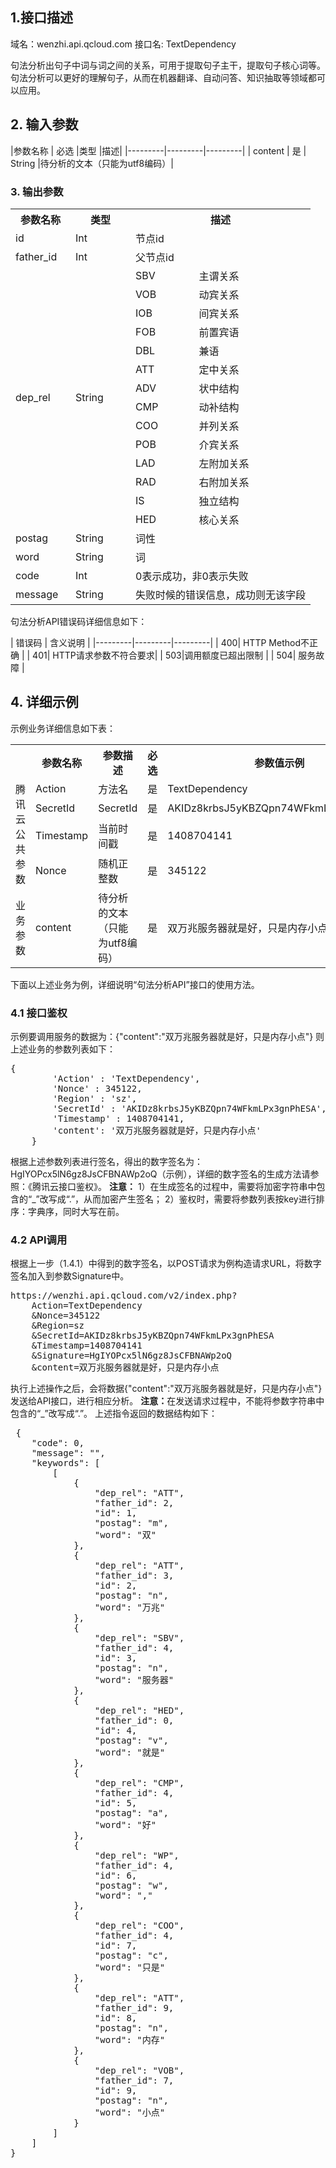 ## 1.接口描述
  域名：wenzhi.api.qcloud.com
  接口名: TextDependency
	
  句法分析出句子中词与词之间的关系，可用于提取句子主干，提取句子核心词等。句法分析可以更好的理解句子，从而在机器翻译、自动问答、知识抽取等领域都可以应用。

## 2. 输入参数

|参数名称 | 必选 |类型 |描述|
|---------|---------|---------|
| content | 是 | String |待分析的文本（只能为utf8编码）|

### 3. 输出参数
<table class="t">
<tr>
<th width="80"> <b>参数名称</b>

</th><th width="80"> <b>类型</b>
</th><th colspan="2"> <b>描述</b>
</th></tr>
<tr>
<td>id</td><td>  Int  </td><td colspan="2">节点id
</td></tr>
<tr>
<td>father_id</td><td>  Int  </td><td colspan="2">父节点id
</td></tr>
<tr>
<td rowspan="15">dep_rel </td><td rowspan="15">String </td>
<tr>
<td>SBV  </td><td> 主谓关系
</td></tr>
<tr>
<td> VOB </td><td> 动宾关系
</td></tr>
<tr>
<td> IOB </td><td> 间宾关系
</td></tr>
<tr>
<td> FOB </td><td> 前置宾语
</td></tr>
<tr>
<td> DBL </td><td> 兼语
</td></tr>
<tr>
<td> ATT </td><td> 定中关系
</td></tr>
<tr>
<td> ADV </td><td> 状中结构
</td></tr>
<tr>
<td> CMP </td><td> 动补结构
</td></tr>
<tr>
<td> COO </td><td> 并列关系
</td></tr>
<tr>
<td> POB </td><td> 介宾关系
</td></tr>
<tr>
<td> LAD </td><td> 左附加关系
</td></tr>
<tr>
<td> RAD </td><td> 右附加关系
</td></tr>
<tr>
<td> IS </td><td> 独立结构
</td></tr>
<tr>
<td> HED </td><td> 核心关系
</td></tr>
<tr>
<td> postag </td><td> String </td><td colspan="2">词性
</td></tr>
<tr>
<td> word </td><td> String </td><td colspan="2">词
</td></tr>
<tr>
<td> code  </td><td> Int </td><td colspan="2">0表示成功，非0表示失败
</td></tr><tr>
<td> message  </td><td> String </td><td colspan="2">失败时候的错误信息，成功则无该字段
</td></tr></table>

句法分析API错误码详细信息如下：

| 错误码 | 含义说明 | 
|---------|---------|---------|
| 400| HTTP Method不正确 | 
| 401| 	HTTP请求参数不符合要求| 
| 503|调用额度已超出限制 | 
| 504| 服务故障 | 

## 4. 详细示例
  示例业务详细信息如下表：
	<table class="t">
<tr>
<th width="100"> <br />
</th><th width="80"> <b>参数名称</b>
</th><th width="120"> <b>参数描述</b>
</th><th width="50"> <b>必选</b>
</th><th width="150"> <b>参数值示例</b>
</th></tr>
<tr>
<td rowspan="4">腾讯云公共参数 </td><td> Action </td><td> 方法名 </td><td> 是 </td><td> TextDependency
</td></tr>
<tr>
<td> SecretId </td><td> SecretId </td><td> 是 </td><td> AKIDz8krbsJ5yKBZQpn74WFkmLPx3gnPhESA
</td></tr>
<tr>
<td> Timestamp </td><td> 当前时间戳 </td><td> 是 </td><td> 1408704141
</td></tr>
<tr>
<td> Nonce </td><td> 随机正整数 </td><td> 是 </td><td> 345122
</td></tr>
<tr>
<td rowspan="3">业务参数 </td>

<tr>
<td> content </td><td>待分析的文本（只能为utf8编码） </td><td> 是 </td><td>双万兆服务器就是好，只是内存小点
</td></tr></table>

  下面以上述业务为例，详细说明“句法分析API”接口的使用方法。
### 4.1 接口鉴权
示例要调用服务的数据为：{"content":"双万兆服务器就是好，只是内存小点"}
  则上述业务的参数列表如下：
	
   <div class="code">
 <pre>{
        'Action' : 'TextDependency',
        'Nonce' : 345122,
        'Region' : 'sz',
        'SecretId' : 'AKIDz8krbsJ5yKBZQpn74WFkmLPx3gnPhESA',
        'Timestamp' : 1408704141,
        'content': '双万兆服务器就是好，只是内存小点'
    }</pre>
</div>

  根据上述参数列表进行签名，得出的数字签名为：HgIYOPcx5lN6gz8JsCFBNAWp2oQ（示例），详细的数字签名的生成方法请参照：《腾讯云接口鉴权》。
  <b>注意：</b>
  1）在生成签名的过程中，需要将加密字符串中包含的“_”改写成“.”，从而加密产生签名；
  2）鉴权时，需要将参数列表按key进行排序：字典序，同时大写在前。
### 4.2 API调用
  根据上一步（1.4.1）中得到的数字签名，以POST请求为例构造请求URL，将数字签名加入到参数Signature中。
  
<div class="code">
 <pre>https://wenzhi.api.qcloud.com/v2/index.php?
	Action=TextDependency
	&Nonce=345122
	&Region=sz
	&SecretId=AKIDz8krbsJ5yKBZQpn74WFkmLPx3gnPhESA
	&Timestamp=1408704141
	&Signature=HgIYOPcx5lN6gz8JsCFBNAWp2oQ
	&content=双万兆服务器就是好，只是内存小点</pre>
</div>

  执行上述操作之后，会将数据{"content":"双万兆服务器就是好，只是内存小点"}发送给API接口，进行相应分析。
  <b>注意：</b>在发送请求过程中，不能将参数字符串中包含的“_”改写成“.”。
  上述指令返回的数据结构如下：
<div class="code">
 <pre> {
    "code": 0,
    "message": "",
    "keywords": [
        [
            {
                "dep_rel": "ATT",
                "father_id": 2,
                "id": 1,
                "postag": "m",
                "word": "双"
            },
            {
                "dep_rel": "ATT",
                "father_id": 3,
                "id": 2,
                "postag": "n",
                "word": "万兆"
            },
            {
                "dep_rel": "SBV",
                "father_id": 4,
                "id": 3,
                "postag": "n",
                "word": "服务器"
            },
            {
                "dep_rel": "HED",
                "father_id": 0,
                "id": 4,
                "postag": "v",
                "word": "就是"
            },
            {
                "dep_rel": "CMP",
                "father_id": 4,
                "id": 5,
                "postag": "a",
                "word": "好"
            },
            {
                "dep_rel": "WP",
                "father_id": 4,
                "id": 6,
                "postag": "w",
                "word": ","
            },
            {
                "dep_rel": "COO",
                "father_id": 4,
                "id": 7,
                "postag": "c",
                "word": "只是"
            },
            {
                "dep_rel": "ATT",
                "father_id": 9,
                "id": 8,
                "postag": "n",
                "word": "内存"
            },
            {
                "dep_rel": "VOB",
                "father_id": 7,
                "id": 9,
                "postag": "n",
                "word": "小点"
            }
        ]
    ]
}</pre>
</div>
